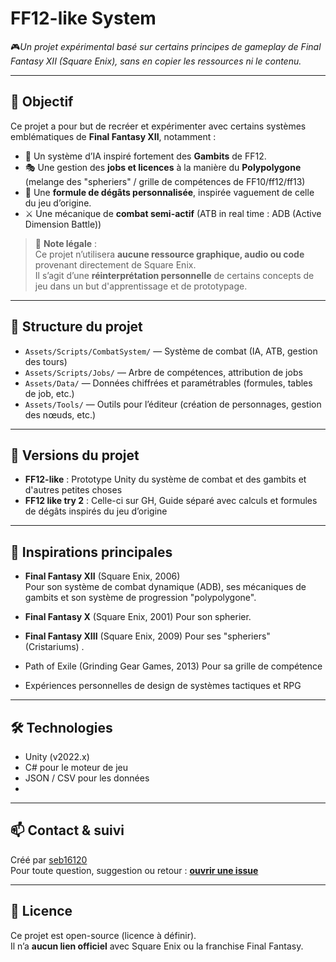 # FF12-like System

🎮*Un projet expérimental basé sur certains principes de gameplay de Final Fantasy XII (Square Enix), sans en copier les ressources ni le contenu.*

---

## 📌 Objectif

Ce projet a pour but de recréer et expérimenter avec certains systèmes emblématiques de **Final Fantasy XII**, notamment :

- 🧠 Un système d’IA inspiré fortement des **Gambits** de FF12.
- 🎭 Une gestion des **jobs et licences** à la manière du **Polypolygone** (melange des "spheriers" / grille de compétences de FF10/ff12/ff13)
- 🧮 Une **formule de dégâts personnalisée**, inspirée vaguement de celle du jeu d’origine.
- ⚔️ Une mécanique de **combat semi-actif** (ATB in real time : ADB (Active Dimension Battle))

> 📝 **Note légale** :  
> Ce projet n’utilisera **aucune ressource graphique, audio ou code** provenant directement de Square Enix.  
> Il s’agit d’une **réinterprétation personnelle** de certains concepts de jeu dans un but d'apprentissage et de prototypage.

---

## 📁 Structure du projet

- `Assets/Scripts/CombatSystem/` — Système de combat (IA, ATB, gestion des tours)
- `Assets/Scripts/Jobs/` — Arbre de compétences, attribution de jobs
- `Assets/Data/` — Données chiffrées et paramétrables (formules, tables de job, etc.)
- `Assets/Tools/` — Outils pour l’éditeur (création de personnages, gestion des nœuds, etc.)

---

## 🔄 Versions du projet

- **FF12-like** : Prototype Unity du système de combat et des gambits et d'autres petites choses 
- **FF12 like try 2** : Celle-ci sur GH, Guide séparé avec calculs et formules de dégâts inspirés du jeu d’origine

---

## 🧪 Inspirations principales

- **Final Fantasy XII** (Square Enix, 2006)  
  Pour son système de combat dynamique (ADB), ses mécaniques de gambits et son système de progression "polypolygone".
- **Final Fantasy X** (Square Enix, 2001)
  Pour son spherier.
- **Final Fantasy XIII** (Square Enix, 2009)
  Pour ses "spheriers" (Cristariums) .
- Path of Exile (Grinding Gear Games, 2013)
  Pour sa grille de compétence
  
- Expériences personnelles de design de systèmes tactiques et RPG

---

## 🛠️ Technologies

- Unity (v2022.x)
- C# pour le moteur de jeu
- JSON / CSV pour les données
- 

---

## 📫 Contact & suivi

Créé par [seb16120](https://github.com/seb16120)  
Pour toute question, suggestion ou retour : **[ouvrir une issue](https://github.com/seb16120/FF12-like-V1/issues)**

---

## 📄 Licence

Ce projet est open-source (licence à définir).  
Il n’a **aucun lien officiel** avec Square Enix ou la franchise Final Fantasy.

